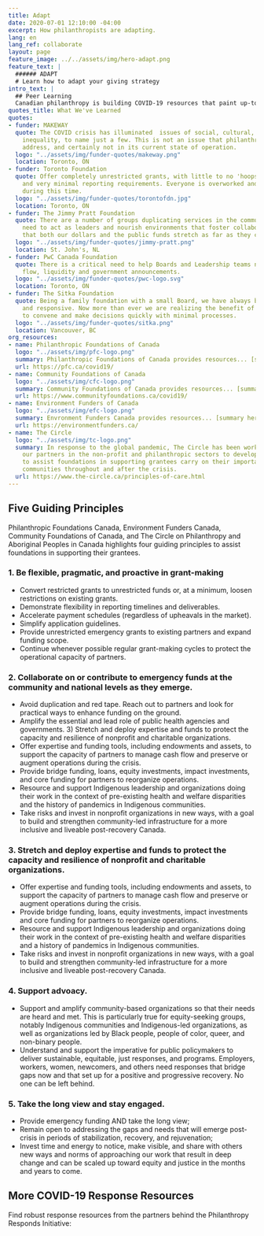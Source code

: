 ```yaml
---
title: Adapt
date: 2020-07-01 12:10:00 -04:00
excerpt: How philanthropists are adapting.
lang: en
lang_ref: collaborate
layout: page
feature_image: ../../assets/img/hero-adapt.png
feature_text: |
  ###### ADAPT
  # Learn how to adapt your giving strategy
intro_text: |
  ## Peer Learning
  Canadian philanthropy is building COVID-19 resources that paint up-to-date portraits of our sector’s landscape - why not learn from each other? With this in mind, Philanthropy Responds is your peer learning hub. Find innovative and inspirational stories, resources, and lessons learned.
quotes_title: What We've Learned
quotes:
- funder: MAKEWAY
  quote: The COVID crisis has illuminated  issues of social, cultural, and income
    inequality, to name just a few. This is not an issue that philanthropy alone can
    address, and certainly not in its current state of operation.
  logo: "../assets/img/funder-quotes/makeway.png"
  location: Toronto, ON
- funder: Toronto Foundation
  quote: Offer completely unrestricted grants, with little to no 'hoops to jump through',
    and very minimal reporting requirements. Everyone is overworked and overtaxed
    during this time.
  logo: "../assets/img/funder-quotes/torontofdn.jpg"
  location: Toronto, ON
- funder: The Jimmy Pratt Foundation
  quote: There are a number of groups duplicating services in the communities. Foundations
    need to act as leaders and nourish environments that foster collaboration to ensure
    that both our dollars and the public funds stretch as far as they can.
  logo: "../assets/img/funder-quotes/jimmy-pratt.png"
  location: St. John's, NL
- funder: PwC Canada Foundation
  quote: There is a critical need to help Boards and Leadership teams navigate cash
    flow, liquidity and government announcements.
  logo: "../assets/img/funder-quotes/pwc-logo.svg"
  location: Toronto, ON
- funder: The Sitka Foundation
  quote: Being a family foundation with a small Board, we have always been nimble
    and responsive. Now more than ever we are realizing the benefit of people able
    to convene and make decisions quickly with minimal processes.
  logo: "../assets/img/funder-quotes/sitka.png"
  location: Vancouver, BC
org_resources:
- name: Philanthropic Foundations of Canada
  logo: "../assets/img/pfc-logo.png"
  summary: Philanthropic Foundations of Canada provides resources... [summary here]
  url: https://pfc.ca/covid19/
- name: Community Foundations of Canada
  logo: "../assets/img/cfc-logo.png"
  summary: Community Foundations of Canada provides resources... [summary here]
  url: https://www.communityfoundations.ca/covid19/
- name: Environment Funders of Canada
  logo: "../assets/img/efc-logo.png"
  summary: Envronment Funders Canada provides resources... [summary here]
  url: https://environmentfunders.ca/
- name: The Circle
  logo: "../assets/img/tc-logo.png"
  summary: In response to the global pandemic, The Circle has been working alongside
    our partners in the non-profit and philanthropic sectors to develop guiding principles
    to assist foundations in supporting grantees carry on their important work in
    communities throughout and after the crisis.
  url: https://www.the-circle.ca/principles-of-care.html
---
```


## Five Guiding Principles

Philanthropic Foundations Canada, Environment Funders Canada, Community Foundations of Canada, and The Circle on Philanthropy and Aboriginal Peoples in Canada highlights four guiding principles to assist foundations in supporting their grantees.

### 1. Be flexible, pragmatic, and proactive in grant-making

- Convert restricted grants to unrestricted funds or, at a minimum, loosen restrictions on existing grants.
- Demonstrate flexibility in reporting timelines and deliverables.
- Accelerate payment schedules (regardless of upheavals in the market).
- Simplify application guidelines.
- Provide unrestricted emergency grants to existing partners and expand funding scope.
- Continue whenever possible regular grant-making cycles to protect the operational capacity of partners.

### 2. Collaborate on or contribute to emergency funds at the community and national levels as they emerge.

- Avoid duplication and red tape. Reach out to partners and look for practical ways to enhance funding on the ground.
- Amplify the essential and lead role of public health agencies and governments. 3) Stretch and deploy expertise and funds to protect the capacity and resilience of nonprofit and charitable organizations.
- Offer expertise and funding tools, including endowments and assets, to support the capacity of partners to manage cash flow and preserve or augment operations during the crisis.
- Provide bridge funding, loans, equity investments, impact investments, and core funding for partners to reorganize operations.
- Resource and support Indigenous leadership and organizations doing their work in the context of pre-existing health and welfare disparities and the history of pandemics in Indigenous communities.
- Take risks and invest in nonprofit organizations in new ways, with a goal to build and strengthen community-led infrastructure for a more inclusive and liveable post-recovery Canada.

### 3. Stretch and deploy expertise and funds to protect the capacity and resilience of nonprofit and charitable organizations.

- Offer expertise and funding tools, including endowments and assets, to support the capacity of
partners to manage cash flow and preserve or augment operations during the crisis.
- Provide bridge funding, loans, equity investments, impact investments and core funding for
partners to reorganize operations.
- Resource and support Indigenous leadership and organizations doing their work in the context of
pre-existing health and welfare disparities and a history of pandemics in Indigenous communities.
- Take risks and invest in nonprofit organizations in new ways, with a goal to build and strengthen
community-led infrastructure for a more inclusive and liveable post-recovery Canada.

### 4. Support advoacy.
- Support and amplify community-based organizations so that their needs are heard and met. This is particularly true for equity-seeking groups, notably Indigenous communities and Indigenous-led organizations, as well as organizations led by Black people, people of color, queer, and non-binary people.
- Understand and support the imperative for public policymakers to deliver sustainable, equitable, just responses, and programs. Employers, workers, women, newcomers, and others need responses that bridge gaps now and that set up for a positive and progressive recovery. No one can be left behind.

### 5. Take the long view and stay engaged.
- Provide emergency funding AND take the long view;
- Remain open to addressing the gaps and needs that will emerge post-crisis in periods of stabilization, recovery, and rejuvenation;
- Invest time and energy to notice, make visible, and share with others new ways and norms of approaching our work that result in deep change and can be scaled up toward equity and justice in the months and years to come.

## More COVID-19 Response Resources

Find robust response resources from the partners behind the Philanthropy Responds Initiative:
